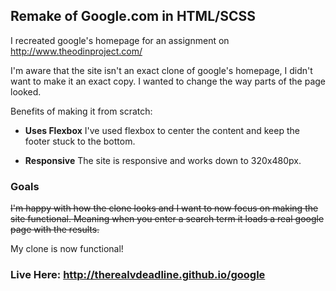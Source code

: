 ## Remake of Google.com in HTML/SCSS

I recreated google's homepage for an assignment on http://www.theodinproject.com/

I'm aware that the site isn't an exact clone of google's homepage, I didn't want to make it an exact copy. I wanted to change the way parts of the page looked.

Benefits of making it from scratch:

* **Uses Flexbox** I've used flexbox to center the content and keep the footer stuck to the bottom.

* **Responsive** The site is responsive and works down to 320x480px.

### Goals

~~I'm happy with how the clone looks and I want to now focus on making the site functional. Meaning when you enter a search term it loads a real google page with the results.~~

My clone is now functional!

### Live Here: http://therealvdeadline.github.io/google
